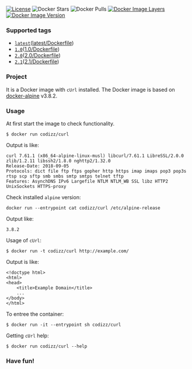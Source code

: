 [![License](https://img.shields.io/badge/license-MIT-blue.svg)](http://doge.mit-license.org)
![Docker Stars](https://img.shields.io/docker/stars/codizz/curl.svg)
![Docker Pulls](https://img.shields.io/docker/pulls/codizz/curl.svg)
[![Docker Image Layers](https://images.microbadger.com/badges/image/codizz/curl.svg)](https://microbadger.com/images/codizz/curl "Get your own image badge on microbadger.com")
[![Docker Image Version](https://images.microbadger.com/badges/version/codizz/curl.svg)](https://microbadger.com/images/codizz/curl "Get your own version badge on microbadger.com")

### Supported tags

* [`latest`](https://github.com/georg-koch/docker-alpine-curl/tree/master)([latest/Dockerfile](https://github.com/georg-koch/docker-alpine-curl/tree/master/Dockerfile))
* [`1.0`](https://github.com/georg-koch/docker-alpine-curl/tree/1.0)([1.0/Dockerfile](https://github.com/georg-koch/docker-alpine-curl/tree/1.0/Dockerfile))
* [`2.0`](https://github.com/georg-koch/docker-alpine-curl/tree/2.0)([2.0/Dockerfile](https://github.com/georg-koch/docker-alpine-curl/tree/2.0/Dockerfile))
* [`2.1`](https://github.com/georg-koch/docker-alpine-curl/tree/2.1)([2.1/Dockerfile](https://github.com/georg-koch/docker-alpine-curl/tree/2.1/Dockerfile))

### Project

It is a Docker image with `cUrl` installed. The Docker image is based on [docker-alpine](https://github.com/gliderlabs/docker-alpine) v3.8.2.

### Usage

At first start the image to check functionality.
```
$ docker run codizz/curl
```
Output is like:
```
curl 7.61.1 (x86_64-alpine-linux-musl) libcurl/7.61.1 LibreSSL/2.0.0 zlib/1.2.11 libssh2/1.8.0 nghttp2/1.32.0
Release-Date: 2018-09-05
Protocols: dict file ftp ftps gopher http https imap imaps pop3 pop3s rtsp scp sftp smb smbs smtp smtps telnet tftp
Features: AsynchDNS IPv6 Largefile NTLM NTLM_WB SSL libz HTTP2 UnixSockets HTTPS-proxy
```

Check installed `alpine` version:
```
docker run --entrypoint cat codizz/curl /etc/alpine-release
```
Output like:
```
3.8.2
```

Usage of `cUrl`:
```
$ docker run -t codizz/curl http://example.com/
```
Output is like: 
```
<!doctype html>
<html>
<head>
    <title>Example Domain</title>
    ...
</body>
</html>
```

To entree the container:
```
$ docker run -it --entrypoint sh codizz/curl
```

Getting `cUrl` help:
```
$ docker run codizz/curl --help
```

### Have fun!

